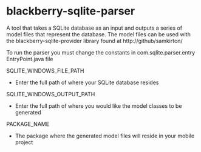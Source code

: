 blackberry-sqlite-parser
==================
A tool that takes a SQLite database as an input and outputs a series of model files that represent the database. The model files can be used with the blackberry-sqlite-provider library found at http://github/samkirton/

To run the parser you must change the constants in com.sqlite.parser.entry EntryPoint.java file

SQLITE_WINDOWS_FILE_PATH
- Enter the full path of where your SQLite database resides  

SQLITE_WINDOWS_OUTPUT_PATH
- Enter the full path of where you would like the model classes to be generated  

PACKAGE_NAME
- The package where the generated model files will reside in your mobile project  
